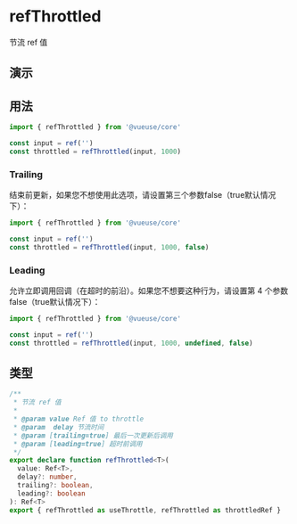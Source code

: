 # refThrottled

节流 ref 值


## 演示

<demo src="./demo.vue" title="refThrottled" desc="节流 ref 值"></demo>


## 用法

```js
import { refThrottled } from '@vueuse/core'

const input = ref('')
const throttled = refThrottled(input, 1000)
```

### Trailing

结束前更新，如果您不想使用此选项，请设置第三个参数false（true默认情况下）：

```js
import { refThrottled } from '@vueuse/core'

const input = ref('')
const throttled = refThrottled(input, 1000, false)
```

### Leading

允许立即调用回调（在超时的前沿）。如果您不想要这种行为，请设置第 4 个参数false（true默认情况下）：

```js
import { refThrottled } from '@vueuse/core'

const input = ref('')
const throttled = refThrottled(input, 1000, undefined, false)
```

## 类型

```ts
/**
 * 节流 ref 值
 *
 * @param value Ref 值 to throttle
 * @param  delay 节流时间
 * @param [trailing=true] 最后一次更新后调用
 * @param [leading=true] 超时前调用
 */
export declare function refThrottled<T>(
  value: Ref<T>,
  delay?: number,
  trailing?: boolean,
  leading?: boolean
): Ref<T>
export { refThrottled as useThrottle, refThrottled as throttledRef }
```
